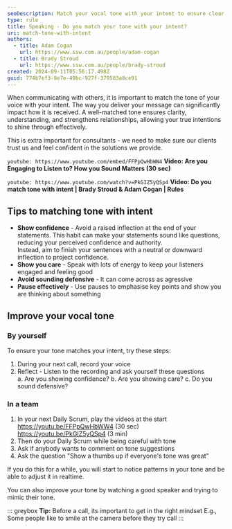 ```yaml
---
seoDescription: Match your vocal tone with your intent to ensure clear and effective communication in meetings, phone calls, and other verbal interactions.
type: rule
title: Speaking - Do you match your tone with your intent?
uri: match-tone-with-intent
authors:
  - title: Adam Cogan
    url: https://www.ssw.com.au/people/adam-cogan
  - title: Brady Stroud
    url: https://www.ssw.com.au/people/brady-stroud
created: 2024-09-11T05:56:17.498Z
guid: 774b7ef3-8e7e-49bc-927f-379503a8ce91
---
```


When communicating with others, it is important to match the tone of your voice with your intent. The way you deliver your message can significantly impact how it is received. A well-matched tone ensures clarity, understanding, and strengthens relationships, allowing your true intentions to shine through effectively.

This is extra important for consultants - we need to make sure our clients trust us and feel confident in the solutions we provide.

<!-- endintro -->

`youtube: https://www.youtube.com/embed/FFPpQwHbWW4`
**Video: Are you Engaging to Listen to? How you Sound Matters (30 sec)**

`youtube: https://www.youtube.com/watch?v=PkGIZ5yQSp4`
**Video: Do you match tone with intent | Brady Stroud & Adam Cogan | Rules**

## Tips to matching tone with intent

* **Show confidence** - Avoid a raised inflection at the end of your statements. This habit can make your statements sound like questions, reducing your perceived confidence and authority.  
Instead, aim to finish your sentences with a neutral or downward inflection to project confidence.
* **Show you care** - Speak with lots of energy to keep your listeners engaged and feeling good
* **Avoid sounding defensive** - It can come across as agressive
* **Pause effectively** - Use pauses to emphasise key points and show you are thinking about something

## Improve your vocal tone

### By yourself

To ensure your tone matches your intent, try these steps:

1. During your next call, record your voice
2. Reflect - Listen to the recording and ask yourself these questions  
  a. Are you showing confidence?
  b. Are you showing care?
  c. Do you sound defensive?

### In a team

1. In your next Daily Scrum, play the videos at the start
<https://youtu.be/FFPpQwHbWW4> (30 sec)
<https://youtu.be/PkGIZ5yQSp4> (3 min)
2. Then do your Daily Scrum while being careful with tone
3. Ask if anybody wants to comment on tone suggestions
4. Ask the question "Show a thumbs up if everyone's tone was great"

If you do this for a while, you will start to notice patterns in your tone and be able to adjust it in realtime.

You can also improve your tone by watching a good speaker and trying to mimic their tone.

::: greybox
**Tip:** Before a call, its important to get in the right mindset E.g., Some people like to smile at the camera before they try call
:::
